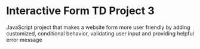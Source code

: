 # Interactive Form TD Project 3
 JavaScript project that makes a website form more user friendly by adding customized, conditional behavior, validating user input and providing helpful error message
